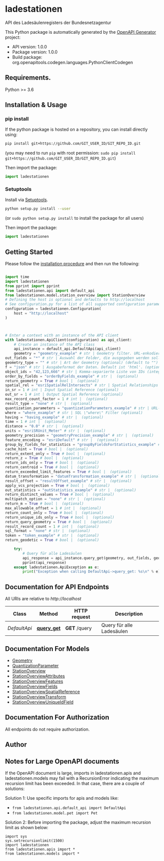 # ladestationen
API des Ladesäulenregisters der Bundesnetzagentur

This Python package is automatically generated by the [OpenAPI Generator](https://openapi-generator.tech) project:

- API version: 1.0.0
- Package version: 1.0.0
- Build package: org.openapitools.codegen.languages.PythonClientCodegen

## Requirements.

Python >= 3.6

## Installation & Usage
### pip install

If the python package is hosted on a repository, you can install directly using:

```sh
pip install git+https://github.com/GIT_USER_ID/GIT_REPO_ID.git
```
(you may need to run `pip` with root permission: `sudo pip install git+https://github.com/GIT_USER_ID/GIT_REPO_ID.git`)

Then import the package:
```python
import ladestationen
```

### Setuptools

Install via [Setuptools](http://pypi.python.org/pypi/setuptools).

```sh
python setup.py install --user
```
(or `sudo python setup.py install` to install the package for all users)

Then import the package:
```python
import ladestationen
```

## Getting Started

Please follow the [installation procedure](#installation--usage) and then run the following:

```python

import time
import ladestationen
from pprint import pprint
from ladestationen.api import default_api
from ladestationen.model.station_overview import StationOverview
# Defining the host is optional and defaults to http://localhost
# See configuration.py for a list of all supported configuration parameters.
configuration = ladestationen.Configuration(
    host = "http://localhost"
)



# Enter a context with an instance of the API client
with ladestationen.ApiClient(configuration) as api_client:
    # Create an instance of the API class
    api_instance = default_api.DefaultApi(api_client)
    geometry = "geometry_example" # str | Geometry filter. URL-enkodiertes JSON Objekt vom Typ `Geometry`
out_fields = "*" # str | Auswahl der Felder, die ausgegeben werden sollen, durch Komma getrennt (default to "*")
geometry_type = "" # str | Art der Geometry (optional) (default to "")
f = "json" # str | Ausgabeformat der Daten. Default ist 'html'. (optional)
object_ids = "42,123,666" # str | Komma-separierte Liste von IDs (integer), filtert nach den einzelnen Objekten (optional)
order_by_fields = "orderByFields_example" # str |  (optional)
return_geometry = True # bool |  (optional)
spatial_rel = "esriSpatialRelIntersects" # str | Spatial Relationships (optional)
in_sr = 1 # int | Input Spatial Reference (optional)
out_sr = 1 # int | Output Spatial Reference (optional)
max_record_count_factor = 1 # int |  (optional)
result_type = "none" # str |  (optional)
quantization_parameters = "quantizationParameters_example" # str | URL-enkodiertes JSON Objekt vom Typ `QuantizationParameter` (optional)
where = "where_example" # str | SQL \"where\" Filter (optional)
having = "having_example" # str |  (optional)
time = 1 # int |  (optional)
distance = "0.0" # str |  (optional)
units = "esriSRUnit_Meter" # str |  (optional)
geometry_precision = "geometryPrecision_example" # str |  (optional)
feature_encoding = "esriDefault" # str |  (optional)
group_by_fields_for_statistics = "groupByFieldsForStatistics_example" # str |  (optional)
cache_hint = True # bool |  (optional)
return_extent_only = True # bool |  (optional)
return_z = True # bool |  (optional)
return_ids_only = True # bool |  (optional)
return_centroid = True # bool |  (optional)
return_exceeded_limit_features = True # bool |  (optional)
datum_transformation = "datumTransformation_example" # str |  (optional)
result_offset = "resultOffset_example" # str |  (optional)
apply_vcs_projection = True # bool |  (optional)
out_statistics = "outStatistics_example" # str |  (optional)
return_distinct_values = True # bool |  (optional)
multipatch_option = "none" # str |  (optional)
return_m = True # bool |  (optional)
max_allowable_offset = 1 # int |  (optional)
return_count_only = True # bool |  (optional)
return_unique_ids_only = True # bool |  (optional)
return_query_geometry = True # bool |  (optional)
result_record_count = 1 # int |  (optional)
sql_format = "none" # str |  (optional)
token = "token_example" # str |  (optional)
return_geodetic = True # bool |  (optional)

    try:
        # Query für alle Ladesäulen
        api_response = api_instance.query_get(geometry, out_fields, geometry_type=geometry_type, f=f, object_ids=object_ids, order_by_fields=order_by_fields, return_geometry=return_geometry, spatial_rel=spatial_rel, in_sr=in_sr, out_sr=out_sr, max_record_count_factor=max_record_count_factor, result_type=result_type, quantization_parameters=quantization_parameters, where=where, having=having, time=time, distance=distance, units=units, geometry_precision=geometry_precision, feature_encoding=feature_encoding, group_by_fields_for_statistics=group_by_fields_for_statistics, cache_hint=cache_hint, return_extent_only=return_extent_only, return_z=return_z, return_ids_only=return_ids_only, return_centroid=return_centroid, return_exceeded_limit_features=return_exceeded_limit_features, datum_transformation=datum_transformation, result_offset=result_offset, apply_vcs_projection=apply_vcs_projection, out_statistics=out_statistics, return_distinct_values=return_distinct_values, multipatch_option=multipatch_option, return_m=return_m, max_allowable_offset=max_allowable_offset, return_count_only=return_count_only, return_unique_ids_only=return_unique_ids_only, return_query_geometry=return_query_geometry, result_record_count=result_record_count, sql_format=sql_format, token=token, return_geodetic=return_geodetic)
        pprint(api_response)
    except ladestationen.ApiException as e:
        print("Exception when calling DefaultApi->query_get: %s\n" % e)
```

## Documentation for API Endpoints

All URIs are relative to *http://localhost*

Class | Method | HTTP request | Description
------------ | ------------- | ------------- | -------------
*DefaultApi* | [**query_get**](docs/DefaultApi.md#query_get) | **GET** /query | Query für alle Ladesäulen


## Documentation For Models

 - [Geometry](docs/Geometry.md)
 - [QuantizationParameter](docs/QuantizationParameter.md)
 - [StationOverview](docs/StationOverview.md)
 - [StationOverviewAttributes](docs/StationOverviewAttributes.md)
 - [StationOverviewFeatures](docs/StationOverviewFeatures.md)
 - [StationOverviewFields](docs/StationOverviewFields.md)
 - [StationOverviewSpatialReference](docs/StationOverviewSpatialReference.md)
 - [StationOverviewTransform](docs/StationOverviewTransform.md)
 - [StationOverviewUniqueIdField](docs/StationOverviewUniqueIdField.md)


## Documentation For Authorization

 All endpoints do not require authorization.

## Author




## Notes for Large OpenAPI documents
If the OpenAPI document is large, imports in ladestationen.apis and ladestationen.models may fail with a
RecursionError indicating the maximum recursion limit has been exceeded. In that case, there are a couple of solutions:

Solution 1:
Use specific imports for apis and models like:
- `from ladestationen.api.default_api import DefaultApi`
- `from ladestationen.model.pet import Pet`

Solution 2:
Before importing the package, adjust the maximum recursion limit as shown below:
```
import sys
sys.setrecursionlimit(1500)
import ladestationen
from ladestationen.apis import *
from ladestationen.models import *
```

